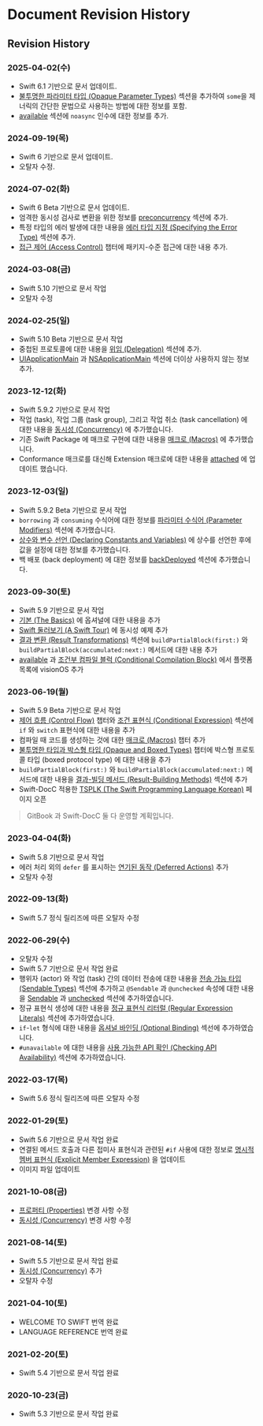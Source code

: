 # Document Revision History

## Revision History

### 2025-04-02(수)

- Swift 6.1 기반으로 문서 업데이트.
- [불투명한 파라미터 타입 (Opaque Parameter Types)](../language-guide-1/opaque-types.md#불투명한-파라미터-타입-opaque-parameter-types) 섹션을 추가하여
  `some`을 제너릭의 간단한 문법으로 사용하는 방법에 대한 정보를 포함.
- [available](../language-reference/attributes.md#available) 섹션에
  `noasync` 인수에 대한 정보를 추가.

### 2024-09-19(목)

- Swift 6 기반으로 문서 업데이트.
- 오탈자 수정.

### 2024-07-02(화)

- Swift 6 Beta 기반으로 문서 업데이트.
- 엄격한 동시성 검사로 변환을 위한 정보를
  [preconcurrency](../language-reference/attributes.md#preconcurrency) 섹션에 추가.
- 특정 타입의 에러 발생에 대한 내용을
  [에러 타입 지정 (Specifying the Error Type)](../language-guide-1/error-handling.md#에러-타입-지정-specifying-the-error-type) 섹션에 추가.
- [접근 제어 (Access Control)](../language-guide-1/access-control.md) 챕터에
  패키지-수준 접근에 대한 내용 추가.

### 2024-03-08(금)

- Swift 5.10 기반으로 문서 작업
- 오탈자 수정

### 2024-02-25(일)

- Swift 5.10 Beta 기반으로 문서 작업
- 중첩된 프로토콜에 대한 내용을
  [위임 (Delegation)](../language-guide-1/protocols.md#위임-delegation) 섹션에 추가.
- [UIApplicationMain](../language-reference/attributes.md#uiapplicationmain) 과
  [NSApplicationMain](../language-reference/attributes.md#nsapplicationmain) 섹션에
  더이상 사용하지 않는 정보 추가.

### 2023-12-12(화)

- Swift 5.9.2 기반으로 문서 작업
- 작업 (task), 작업 그룹 (task group), 그리고 작업 취소 (task cancellation) 에
  대한 내용을 [동시성 (Concurrency)](../language-guide-1/concurrency.md) 에 추가했습니다.
- 기존 Swift Package 에 매크로 구현에 대한 내용을
  [매크로 (Macros)](../language-guide-1/macros.md) 에 추가했습니다.
- Conformance 매크로를 대신해 Extension 매크로에 대한 내용을
  [attached](../language-reference/attributes.md#attached) 에 업데이트 했습니다.

### 2023-12-03(일)

- Swift 5.9.2 Beta 기반으로 문서 작업
- `borrowing` 과 `consuming` 수식어에 대한 정보를 
  [파라미터 수식어 (Parameter Modifiers)](../language-reference/declarations.md#파라미터-수식어-parameter-modifiers) 섹션에 추가했습니다.
- [상수와 변수 선언 \(Declaring Constants and Variables\)](../language-guide-1/the-basics.md#상수와-변수-선언-declaring-constants-and-variables) 에
  상수를 선언한 후에 값을 설정에 대한 정보를 추가했습니다.
- 백 배포 (back deployment) 에 대한 정보를
  [backDeployed](../language-reference/attributes.md#backdeployed) 섹션에 추가했습니다.

### 2023-09-30(토)

- Swift 5.9 기반으로 문서 작업
- [기본 (The Basics)](../language-guide-1/the-basics.md) 에 옵셔널에 대한 내용을 추가
- [Swift 둘러보기 (A Swift Tour)](../welcome-to-swift/swift-a-swift-tour.md) 에 동시성 예제 추가
- [결과 변환 (Result Transformations)](../language-reference/attributes.md#결과-변환-result-transformations) 섹션에
  `buildPartialBlock(first:)` 와 `buildPartialBlock(accumulated:next:)` 메서드에 대한 내용 추가
- [available](../language-reference/attributes.md#available) 과 [조건부 컴파일 블럭 (Conditional Compilation Block)](../language-reference/statements.md#조건부-컴파일-블럭-conditional-compilation-block) 에서
  플랫폼 목록에 visionOS 추가

### 2023-06-19(월)

* Swift 5.9 Beta 기반으로 문서 작업
* [제어 흐름 \(Control Flow\)](../language-guide-1/control-flow.md) 챕터와 [조건 표현식 (Conditional Expression)](../language-reference/expressions.md#조건-표현식-conditional-expression) 섹션에 `if` 와 `switch` 표현식에 대한 내용을 추가
* 컴파일 때 코드를 생성하는 것에 대한 [매크로 (Macros)](../language-guide-1/macros.md) 챕터 추가
* [불투명한 타입과 박스형 타입 \(Opaque and Boxed Types\)](../language-guide-1/opaque-types.md) 챕터에 박스형 프로토콜 타입 (boxed protocol type) 에 대한 내용을 추가
* `buildPartialBlock(first:)` 와 `buildPartialBlock(accumulated:next:)` 메서드에 대한 내용을 [결과-빌딩 메서드 (Result-Building Methods)](../language-reference/attributes.md#결과-빌딩-메서드-result-building-methods) 섹션에 추가
* Swift-DocC 적용한 [TSPLK (The Swift Programming Language Korean)](https://bbiguduk.github.io/swift-book-korean/documentation/tsplk/) 페이지 오픈
> GitBook 과 Swift-DocC 둘 다 운영할 계획입니다.

### 2023-04-04(화)

* Swift 5.8 기반으로 문서 작업
* 에러 처리 외의 `defer` 를 표시하는 [연기된 동작 (Deferred Actions)](../language-guide-1/control-flow.md#연기된-동작-deferred-actions) 추가
* 오탈자 수정

### 2022-09-13(화)

* Swift 5.7 정식 릴리즈에 따른 오탈자 수정

### 2022-06-29(수)

* 오탈자 수정
* Swift 5.7 기반으로 문서 작업 완료
* 행위자 (actor) 와 작업 (task) 간의 데이터 전송에 대한 내용을 [전송 가능 타입 (Sendable Types)](../language-guide-1/concurrency.md#sendable-types) 섹션에 추가하고 `@Sendable` 과 `@unchecked` 속성에 대한 내용을 [Sendable](../language-reference/attributes.md#sendable) 과 [unchecked](../language-reference/attributes.md#unchecked) 섹션에 추가하였습니다.
* 정규 표현식 생성에 대한 내용을 [정규 표현식 리터럴 (Regular Expression Literals)](../language-reference/lexical-structure.md#regular-expression-literals) 섹션에 추가하였습니다.
* `if`-`let` 형식에 대한 내용을 [옵셔널 바인딩 (Optional Binding)](../language-guide-1/the-basics.md#optional-binding) 섹선에 추가하였습니다.
* `#unavailable` 에 대한 내용을 [사용 가능한 API 확인 (Checking API Availability)](../language-guide-1/control-flow.md#checking-api-availability) 섹션에 추가하였습니다.

### 2022-03-17(목)

* Swift 5.6 정식 릴리즈에 따른 오탈자 수정

### 2022-01-29(토)

* Swift 5.6 기반으로 문서 작업 완료
* 연결된 메서드 호출과 다른 접미사 표현식과 관련된 `#if` 사용에 대한 정보로 [명시적 멤버 표현식 (Explicit Member Expression)](../language-reference/expressions.md#explicit-member-expression) 을 업데이트
* 이미지 파일 업데이트

### 2021-10-08(금)

* [프로퍼티 (Properties)](../language-guide-1/properties.md) 변경 사항 수정
* [동시성 (Concurrency)](../language-guide-1/concurrency.md) 변경 사항 수정

### 2021-08-14(토)

* Swift 5.5 기반으로 문서 작업 완료
* [동시성 (Concurrency)](../language-guide-1/concurrency.md) 추가
* 오탈자 수정

### 2021-04-10(토)

* WELCOME TO SWIFT 번역 완료
* LANGUAGE REFERENCE 번역 완료

### 2021-02-20(토)

* Swift 5.4 기반으로 문서 작업 완료

### 2020-10-23(금)

* Swift 5.3 기반으로 문서 작업 완료
